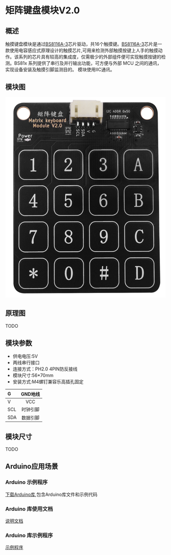 # 矩阵键盘模块V2.0

## 概述

触摸键盘模块是通过[BS8116A-3](matrix_keyboard_module_v2.0/BS8116A-3.pdf)芯片驱动，共16个触摸键。[BS8116A-3](matrix_keyboard_module_v2.0/BS8116A-3.pdf)芯片是一款使用电容感应式原理设计的触摸芯片,可用来检测外部触摸按键上人手的触摸动作。该系列的芯片具有较高的集成度，仅需极少的外部组件便可实现触摸按键的检测。BS81x 系列提供了串行及并行输出功能，可方便与外部 MCU 之间的通讯，实现设备安装及触摸引脚监测目的。 模块使用IIC通讯。

## 模块图

![模块图](matrix_keyboard_module_v2.0/matrix_keyboard_module_v2.0.png)

## 原理图

TODO

## 模块参数

- 供电电压:5V
- 两线串行接口
- 连接方式：PH2.0 4PIN防反接线
- 模块尺寸:56*70mm
- 安装方式:M4螺钉兼容乐高插孔固定

| G      | GND地线|
| :----- | :-------: |
| V    | VCC|
| SCL   | 时钟引脚|
| SDA   | 数据引脚|

## 模块尺寸

TODO

## Arduino应用场景

### Arduino 示例程序

[下载Arduino库](https://github.com/emakefun-arduino-library/emakefun_matrix_keyboard/archive/refs/tags/latest.zip),包含Arduino库文件和示例代码

### Arduino 库使用文档

[说明文档](https://github.com/emakefun-arduino-library/emakefun_matrix_keyboard)

### Arduino 库示例程序

[示例程序](https://emakefun-arduino-library.github.io/emakefun_matrix_keyboard/get_touched_key_8ino-example.html)

